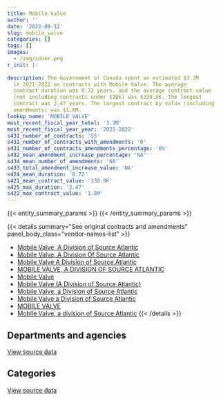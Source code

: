 ```yaml
---
title: Mobile Valve
author: ''
date: '2022-09-12'
slug: mobile_valve
categories: []
tags: []
images:
  - /img/cover.png
r_init: |-
  
description: The Government of Canada spent an estimated $3.3M
  in 2021-2022 on contracts with Mobile Valve. The average
  contract duration was 0.72 years, and the average contract value
  (not including contracts under $10k) was $339.9K. The longest
  contract was 2.47 years. The largest contract by value (including
  amendments) was $1.8M.
lookup_name: 'MOBILE VALVE'
most_recent_fiscal_year_total: '3.3M'
most_recent_fiscal_year_year: '2021-2022'
s431_number_of_contracts: '55'
s431_number_of_contracts_with_amendments: '0'
s431_number_of_contracts_amendments_percentage: '0%'
s432_mean_amendment_increase_percentage: 'NA'
s434_mean_number_of_amendments: 'NA'
s433_total_amendment_increase_value: 'NA'
s424_mean_duration: '0.72'
s421_mean_contract_value: '339.9K'
s425_max_duration: '2.47'
s422_max_contract_value: '1.8M'
---
```


<script src="/rmarkdown-libs/htmlwidgets/htmlwidgets.js"></script>
<link href="/rmarkdown-libs/datatables-css/datatables-crosstalk.css" rel="stylesheet" />
<script src="/rmarkdown-libs/datatables-binding/datatables.js"></script>
<script src="/rmarkdown-libs/jquery/jquery-3.6.0.min.js"></script>
<link href="/rmarkdown-libs/dt-core-bootstrap/css/dataTables.bootstrap.min.css" rel="stylesheet" />
<link href="/rmarkdown-libs/dt-core-bootstrap/css/dataTables.bootstrap.extra.css" rel="stylesheet" />
<script src="/rmarkdown-libs/dt-core-bootstrap/js/jquery.dataTables.min.js"></script>
<script src="/rmarkdown-libs/dt-core-bootstrap/js/dataTables.bootstrap.min.js"></script>
<link href="/rmarkdown-libs/crosstalk/css/crosstalk.min.css" rel="stylesheet" />
<script src="/rmarkdown-libs/crosstalk/js/crosstalk.min.js"></script>
<script src="/rmarkdown-libs/htmlwidgets/htmlwidgets.js"></script>
<link href="/rmarkdown-libs/datatables-css/datatables-crosstalk.css" rel="stylesheet" />
<script src="/rmarkdown-libs/datatables-binding/datatables.js"></script>
<script src="/rmarkdown-libs/jquery/jquery-3.6.0.min.js"></script>
<link href="/rmarkdown-libs/dt-core-bootstrap/css/dataTables.bootstrap.min.css" rel="stylesheet" />
<link href="/rmarkdown-libs/dt-core-bootstrap/css/dataTables.bootstrap.extra.css" rel="stylesheet" />
<script src="/rmarkdown-libs/dt-core-bootstrap/js/jquery.dataTables.min.js"></script>
<script src="/rmarkdown-libs/dt-core-bootstrap/js/dataTables.bootstrap.min.js"></script>
<link href="/rmarkdown-libs/crosstalk/css/crosstalk.min.css" rel="stylesheet" />
<script src="/rmarkdown-libs/crosstalk/js/crosstalk.min.js"></script>

{{< entity_summary_params >}}
{{< /entity_summary_params >}}

{{< details summary="See original contracts and amendments" panel_body_class="vendor-names-list" >}}
- [Mobile Valve, A Division of Source Atlantic](https://search.open.canada.ca/en/ct/?sort=contract_value_f%20desc&page=1&search_text=%22Mobile%20Valve%2c%20A%20Division%20of%20Source%20Atlantic%22)
- [Mobile Valve, A Division Of Source Atlantic](https://search.open.canada.ca/en/ct/?sort=contract_value_f%20desc&page=1&search_text=%22Mobile%20Valve%2c%20A%20Division%20Of%20Source%20Atlantic%22)
- [Mobile Valve A Division of Source Atlantic](https://search.open.canada.ca/en/ct/?sort=contract_value_f%20desc&page=1&search_text=%22Mobile%20Valve%20A%20Division%20of%20Source%20Atlantic%22)
- [MOBILE VALVE, A DIVISION OF SOURCE ATLANTIC](https://search.open.canada.ca/en/ct/?sort=contract_value_f%20desc&page=1&search_text=%22MOBILE%20VALVE%2c%20A%20DIVISION%20OF%20SOURCE%20ATLANTIC%22)
- [Mobile Valve](https://search.open.canada.ca/en/ct/?sort=contract_value_f%20desc&page=1&search_text=%22Mobile%20Valve%22)
- [Mobile Valve (A Division of Source Atlantic)](https://search.open.canada.ca/en/ct/?sort=contract_value_f%20desc&page=1&search_text=%22Mobile%20Valve%20%28A%20Division%20of%20Source%20Atlantic%29%22)
- [Mobile Valve, a Division of Source Atlantic](https://search.open.canada.ca/en/ct/?sort=contract_value_f%20desc&page=1&search_text=%22Mobile%20Valve%2c%20a%20Division%20of%20Source%20Atlantic%22)
- [Mobile Valve a Division of Source Atlantic](https://search.open.canada.ca/en/ct/?sort=contract_value_f%20desc&page=1&search_text=%22Mobile%20Valve%20a%20Division%20of%20Source%20Atlantic%22)
- [MOBILE VALVE](https://search.open.canada.ca/en/ct/?sort=contract_value_f%20desc&page=1&search_text=%22MOBILE%20VALVE%22)
- [Mobile Valve, a division of Source Atlantic](https://search.open.canada.ca/en/ct/?sort=contract_value_f%20desc&page=1&search_text=%22Mobile%20Valve%2c%20a%20division%20of%20Source%20Atlantic%22)
{{< /details >}}

## Departments and agencies

<div id="htmlwidget-1" style="width:100%;height:auto;" class="datatables html-widget"></div>
<script type="application/json" data-for="htmlwidget-1">{"x":{"style":"bootstrap","filter":"none","vertical":false,"data":[["<a href=\"/departments/dnd-mdn/\">National Defence<\/a>"],[4552992.29],[2156689.23],[2608480.39],[3335745.17]],"container":"<table class=\"table table-striped table-hover row-border order-column display\">\n  <thead>\n    <tr>\n      <th>Department<\/th>\n      <th>2018-2019<\/th>\n      <th>2019-2020<\/th>\n      <th>2020-2021<\/th>\n      <th>2021-2022<\/th>\n    <\/tr>\n  <\/thead>\n<\/table>","options":{"order":[[4,"desc"]],"pageLength":10,"autoWidth":true,"columnDefs":[{"targets":1,"render":"function(data, type, row, meta) {\n    return type !== 'display' ? data : DTWidget.formatCurrency(data, \"$\", 2, 3, \",\", \".\", true, null);\n  }"},{"targets":2,"render":"function(data, type, row, meta) {\n    return type !== 'display' ? data : DTWidget.formatCurrency(data, \"$\", 2, 3, \",\", \".\", true, null);\n  }"},{"targets":3,"render":"function(data, type, row, meta) {\n    return type !== 'display' ? data : DTWidget.formatCurrency(data, \"$\", 2, 3, \",\", \".\", true, null);\n  }"},{"targets":4,"render":"function(data, type, row, meta) {\n    return type !== 'display' ? data : DTWidget.formatCurrency(data, \"$\", 2, 3, \",\", \".\", true, null);\n  }"},{"width":"16%","targets":[1,2,3,4]},{"className":"dt-right","targets":[1,2,3,4]}],"orderClasses":false}},"evals":["options.columnDefs.0.render","options.columnDefs.1.render","options.columnDefs.2.render","options.columnDefs.3.render"],"jsHooks":[]}</script>
<p class="text-right">
<a href="https://github.com/GoC-Spending/contracts-data/tree/main/data/out/vendors/mobile_valve/summary_by_fiscal_year_by_department.csv" class="source-data-link btn btn-link">View source data</a>
</p>

## Categories

<div id="htmlwidget-2" style="width:100%;height:auto;" class="datatables html-widget"></div>
<script type="application/json" data-for="htmlwidget-2">{"x":{"style":"bootstrap","filter":"none","vertical":false,"data":[["<a href=\"/categories/facilities_and_construction/\">Facilities and construction<\/a>","<a href=\"/categories/defence/\">Defence<\/a>","<a href=\"/categories/industrial_products_and_services/\">Industrial products and services<\/a>"],[3740789.98,302637.46,509564.85],[447769.93,null,1708919.3],[1963916.34,13389.29,631174.75],[3276654.09,989.36,58101.72]],"container":"<table class=\"table table-striped table-hover row-border order-column display\">\n  <thead>\n    <tr>\n      <th>Category<\/th>\n      <th>2018-2019<\/th>\n      <th>2019-2020<\/th>\n      <th>2020-2021<\/th>\n      <th>2021-2022<\/th>\n    <\/tr>\n  <\/thead>\n<\/table>","options":{"order":[[4,"desc"]],"dom":"t","pageLength":30,"autoWidth":true,"columnDefs":[{"targets":1,"render":"function(data, type, row, meta) {\n    return type !== 'display' ? data : DTWidget.formatCurrency(data, \"$\", 2, 3, \",\", \".\", true, null);\n  }"},{"targets":2,"render":"function(data, type, row, meta) {\n    return type !== 'display' ? data : DTWidget.formatCurrency(data, \"$\", 2, 3, \",\", \".\", true, null);\n  }"},{"targets":3,"render":"function(data, type, row, meta) {\n    return type !== 'display' ? data : DTWidget.formatCurrency(data, \"$\", 2, 3, \",\", \".\", true, null);\n  }"},{"targets":4,"render":"function(data, type, row, meta) {\n    return type !== 'display' ? data : DTWidget.formatCurrency(data, \"$\", 2, 3, \",\", \".\", true, null);\n  }"},{"width":"16%","targets":[1,2,3,4]},{"className":"dt-right","targets":[1,2,3,4]}],"orderClasses":false,"lengthMenu":[10,25,30,50,100]}},"evals":["options.columnDefs.0.render","options.columnDefs.1.render","options.columnDefs.2.render","options.columnDefs.3.render"],"jsHooks":[]}</script>
<p class="text-right">
<a href="https://github.com/GoC-Spending/contracts-data/tree/main/data/out/vendors/mobile_valve/summary_by_fiscal_year_by_category.csv" class="source-data-link btn btn-link">View source data</a>
</p>
